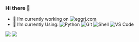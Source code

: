 ### Hi there 👋

- 🔭 I’m currently working on ![eggrj.com](https://www.eggrj.com)
- 🌱 I’m currently Using:
  ![Python](https://img.shields.io/badge/-Python-8fcfd1?style=plastic&logo=Python)
  ![Git](https://img.shields.io/badge/-Git-black?style=plastic&logo=git)
  ![Shell](https://img.shields.io/badge/-Shell-blasck?style=plastic&logo=Shell)
  ![VS Code](https://img.shields.io/badge/-VS%20Code-007ACC?style=plastic&logo=visual-studio-code)
<!--   ![Golang](https://img.shields.io/badge/-JavaScript-black?style=plastic&logo=javascript) -->

![](https://github-readme-stats.vercel.app/api?username=stolenzc&show_icons=true&layout=compact&count_private=true&hide_title=true&theme=default)
![](https://github-readme-stats.vercel.app/api/top-langs/?username=stolenzc&layout=compact&count_private=true&theme=default)

<!--
**stolenzc/stolenzc** is a ✨ _special_ ✨ repository because its `README.md` (this file) appears on your GitHub profile.

Here are some ideas to get you started:

- 🔭 I’m currently working on ...
- 🌱 I’m currently learning ...
- 👯 I’m looking to collaborate on ...
- 🤔 I’m looking for help with ...
- 💬 Ask me about ...
- 📫 How to reach me: ...
- 😄 Pronouns: ...
- ⚡ Fun fact: ...
-->
